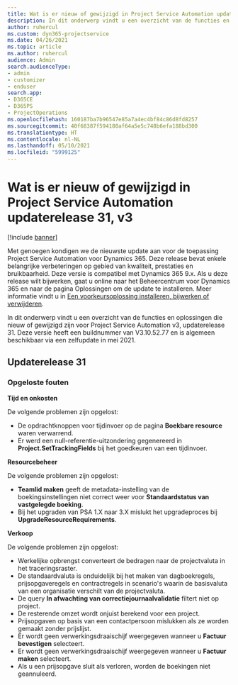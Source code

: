 ```yaml
---
title: Wat is er nieuw of gewijzigd in Project Service Automation updaterelease 31, v3
description: In dit onderwerp vindt u een overzicht van de functies en oplossingen die beschikbaar zijn voor Project Service Automation updaterelease 31, v3.
author: ruhercul
ms.custom: dyn365-projectservice
ms.date: 04/26/2021
ms.topic: article
ms.author: ruhercul
audience: Admin
search.audienceType:
- admin
- customizer
- enduser
search.app:
- D365CE
- D365PS
- ProjectOperations
ms.openlocfilehash: 160187ba7b96547e85a7a4ec4bf84c86d8fd8257
ms.sourcegitcommit: 40f68387f594180af64a5e5c748b6efa188bd300
ms.translationtype: HT
ms.contentlocale: nl-NL
ms.lasthandoff: 05/10/2021
ms.locfileid: "5999125"
---
```

# <a name="whats-new-or-changed-in-project-service-automation-update-release-31-v3"></a>Wat is er nieuw of gewijzigd in Project Service Automation updaterelease 31, v3

[!include [banner](../includes/psa-now-project-operations.md)]

Met genoegen kondigen we de nieuwste update aan voor de toepassing Project Service Automation voor Dynamics 365. Deze release bevat enkele belangrijke verbeteringen op gebied van kwaliteit, prestaties en bruikbaarheid. Deze versie is compatibel met Dynamics 365 9.x. Als u deze release wilt bijwerken, gaat u online naar het Beheercentrum voor Dynamics 365 en naar de pagina Oplossingen om de update te installeren. Meer informatie vindt u in [Een voorkeursoplossing installeren, bijwerken of verwijderen](/power-platform/admin/install-remove-preferred-solution).

In dit onderwerp vindt u een overzicht van de functies en oplossingen die nieuw of gewijzigd zijn voor Project Service Automation v3, updaterelease 31. Deze versie heeft een buildnummer van V3.10.52.77 en is algemeen beschikbaar via een zelfupdate in mei 2021.

## <a name="update-release-31"></a>Updaterelease 31

### <a name="bug-fixes"></a>Opgeloste fouten

**Tijd en onkosten**

De volgende problemen zijn opgelost:

- De opdrachtknoppen voor tijdinvoer op de pagina **Boekbare resource** waren verwarrend.
- Er werd een null-referentie-uitzondering gegenereerd in **Project.SetTrackingFields** bij het goedkeuren van een tijdinvoer.

**Resourcebeheer**

De volgende problemen zijn opgelost:

- **Teamlid maken** geeft de metadata-instelling van de boekingsinstellingen niet correct weer voor **Standaardstatus van vastgelegde boeking**.
- Bij het upgraden van PSA 1.X naar 3.X mislukt het upgradeproces bij **UpgradeResourceRequirements**.


**Verkoop**

De volgende problemen zijn opgelost:

- Werkelijke opbrengst converteert de bedragen naar de projectvaluta in het traceringsraster.
- De standaardvaluta is onduidelijk bij het maken van dagboekregels, prijsopgaveregels en contractregels in scenario's waarin de basisvaluta van een organisatie verschilt van de projectvaluta.
- De query **In afwachting van correctiejournaalvalidatie** filtert niet op project.
- De resterende omzet wordt onjuist berekend voor een project.
- Prijsopgaven op basis van een contactpersoon mislukken als ze worden gemaakt zonder prijslijst.
- Er wordt geen verwerkingsdraaischijf weergegeven wanneer u **Factuur bevestigen** selecteert.
- Er wordt geen verwerkingsdraaischijf weergegeven wanneer u **Factuur maken** selecteert.
- Als u een prijsopgave sluit als verloren, worden de boekingen niet geannuleerd.







